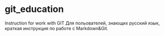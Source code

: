 # git_education
Instruction for work with GIT
Для польователей, знающих русский язык, краткая инструкция по работе с Markdown&Git.

